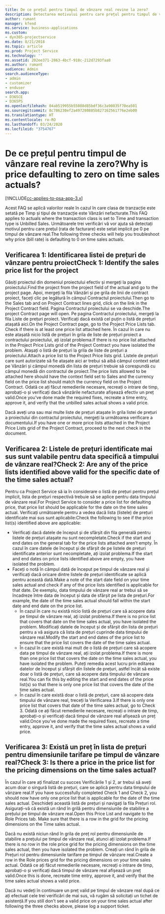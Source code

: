 ```yaml
---
title: De ce prețul pentru timpul de vânzare real revine la zero?
description: Detectarea motivului pentru care prețul pentru timpul de vânzare real revine la zero.
author: rumant
manager: kfend
ms.service: business-applications
ms.custom:
- dyn365-projectservice
ms.date: 8/21/2018
ms.topic: article
ms.prod: Project Service
ms.technology: ''
ms.assetid: 202ee371-2863-4bcf-918c-212d7293faa8
ms.author: rumant
audience: Admin
search.audienceType:
- admin
- customizer
- enduser
search.app:
- D365CE
- D365PS
ms.openlocfilehash: 04ab519955b55088d85bdf36c3a90835f70ea501
ms.sourcegitcommit: 8c786230ef2a497280885b827162561776e2eb00
ms.translationtype: HT
ms.contentlocale: ro-RO
ms.lasthandoff: 03/24/2020
ms.locfileid: "3754767"
---
```

# <a name="why-is-price-defaulting-to-zero-on-time-sales-actuals"></a><span data-ttu-id="3be4d-103">De ce prețul pentru timpul de vânzare real revine la zero?</span><span class="sxs-lookup"><span data-stu-id="3be4d-103">Why is price defaulting to zero on time sales actuals?</span></span>

[!INCLUDE[cc-applies-to-psa-app-3.x](../includes/cc-applies-to-psa-app-3x.md)]

<span data-ttu-id="3be4d-104">Acest FAQ se aplică valorilor reale în cazul în care clasa de tranzacție este setată pe Timp și tipul de tranzacție este Vânzări nefacturate.</span><span class="sxs-lookup"><span data-stu-id="3be4d-104">This FAQ applies to actuals where the transaction class is set to Time and transaction type is Unbilled Sales.</span></span> <span data-ttu-id="3be4d-105">Următoarele trei verificări vă vor ajuta să detectați motivul pentru care prețul (rata de facturare) este setat implicit pe 0 pe timpul de vânzare real.</span><span class="sxs-lookup"><span data-stu-id="3be4d-105">The following three checks will help you troubleshoot why price (bill rate) is defaulting to 0 on time sales actuals.</span></span>

## <a name="check-1-identify-the-sales-price-list-for-the-project"></a><span data-ttu-id="3be4d-106">Verificarea 1: Identificarea listei de prețuri de vânzare pentru proiect</span><span class="sxs-lookup"><span data-stu-id="3be4d-106">Check 1: Identify the sales price list for the project</span></span>

<span data-ttu-id="3be4d-107">Găsiți proiectul din domeniul proiectului efectiv și mergeți la pagina proiectului.</span><span class="sxs-lookup"><span data-stu-id="3be4d-107">Find the project from the project field of the actual and go to the project page.</span></span> <span data-ttu-id="3be4d-108">Apoi, mergeți la fila Vânzări și pe grila de linii de contract proiect, faceți clic pe legătură în câmpul Contractul proiectului.</span><span class="sxs-lookup"><span data-stu-id="3be4d-108">Then go to the Sales tab and on Project Contract lines grid, click on the link in the Project Contract field.</span></span> <span data-ttu-id="3be4d-109">Pagina Contractul proiectului se va deschide.</span><span class="sxs-lookup"><span data-stu-id="3be4d-109">The project Contract page will open.</span></span> <span data-ttu-id="3be4d-110">Pe pagina Contractul proiectului, mergeți la fila Liste de prețuri proiect. Verificați dacă există cel puțin o listă de prețuri atașată aici.</span><span class="sxs-lookup"><span data-stu-id="3be4d-110">On the Project Contract page, go to the Project Price Lists tab. Check if there is at least one price list attached here.</span></span> <span data-ttu-id="3be4d-111">În cazul în care nu este atașată nicio listă de prețuri în grila de liste de prețuri proiect a contractului proiectului, ați izolat problema.</span><span class="sxs-lookup"><span data-stu-id="3be4d-111">If there is no price list attached in the Project Price Lists grid of the Project Contract you have isolated the problem.</span></span> <span data-ttu-id="3be4d-112">Atașați o listă de prețuri la grila de liste de prețuri a proiectului.</span><span class="sxs-lookup"><span data-stu-id="3be4d-112">Attach a price list to the Project Price lists grid.</span></span> <span data-ttu-id="3be4d-113">Listele de prețuri care sunt autorizate să fie atașate aici ar trebui să aibă câmpul context setat pe Vânzări și câmpul monedă din lista de prețuri trebuie să corespundă cu câmpul monedă din contractul de proiect.</span><span class="sxs-lookup"><span data-stu-id="3be4d-113">The price lists allowed to be attached here should have the context field set to Sales and the currency field on the price list should match the currency field on the Project Contract.</span></span> <span data-ttu-id="3be4d-114">Odată ce ați făcut remedierile necesare, recreați o intrare de timp, aprobați-o și verificați dacă vânzările nefacturate afișează efectiv un preț valid.</span><span class="sxs-lookup"><span data-stu-id="3be4d-114">Once you’ve done made the required fixes, recreate a time entry, approve it, and verify that the unbilled sales actual shows a valid price.</span></span> 

<span data-ttu-id="3be4d-115">Dacă aveți una sau mai multe liste de prețuri atașate în grila listei de prețuri a proiectului din contractul proiectului, mergeți la următoarea verificare a documentului.</span><span class="sxs-lookup"><span data-stu-id="3be4d-115">If you have one or more price lists attached in the Project Price Lists grid of the Project Contract, proceed to the next check in the document.</span></span>

## <a name="check-2-are-any-of-the-price-lists-identified-above-valid-for-the-specific-date-of-the-time-sales-actual"></a><span data-ttu-id="3be4d-116">Verificarea 2: Listele de prețuri identificate mai sus sunt valabile pentru data specifică a timpului de vânzare real?</span><span class="sxs-lookup"><span data-stu-id="3be4d-116">Check 2: Are any of the price lists identified above valid for the specific date of the time sales actual?</span></span>

<span data-ttu-id="3be4d-117">Pentru ca Project Service să ia în considerare o listă de prețuri pentru prețul implicit, lista de prețuri respectivă trebuie să se aplice pentru data timpului de vânzare real.</span><span class="sxs-lookup"><span data-stu-id="3be4d-117">For Project Service to consider a price list for defaulting price, that price list should be applicable for the date on the time sales actual.</span></span> <span data-ttu-id="3be4d-118">Verificați următoarele pentru a vedea dacă lista (listele) de prețuri identificate mai sus sunt aplicabile:</span><span class="sxs-lookup"><span data-stu-id="3be4d-118">Check the following to see if the price list(s) identified above are applicable:</span></span>
- <span data-ttu-id="3be4d-119">Verificați dacă datele de început și de sfârșit din fila generală pentru listele de prețuri atașate nu sunt necompletate.</span><span class="sxs-lookup"><span data-stu-id="3be4d-119">Check if the start and end dates on the general tab for the price lists attached aren’t empty.</span></span> <span data-ttu-id="3be4d-120">În cazul în care datele de început și de sfârșit de pe listele de prețuri identificate anterior sunt necompletate, ați izolat problema.</span><span class="sxs-lookup"><span data-stu-id="3be4d-120">If the start and end dates on price lists identified above are empty, you have isolated the problem.</span></span> 
- <span data-ttu-id="3be4d-121">Faceți o notă în câmpul dată de început pe timpul de vânzare real și verificați dacă oricare dintre listele de prețuri identificate se aplică pentru această dată.</span><span class="sxs-lookup"><span data-stu-id="3be4d-121">Make a note of the start date field on your time sales actual and check if any of the price lists identified is applicable for that date.</span></span> <span data-ttu-id="3be4d-122">De exemplu, data timpului de vânzare real ar trebui să se încadreze între data de început și data de sfârșit pe lista de prețuri.</span><span class="sxs-lookup"><span data-stu-id="3be4d-122">For example, the date of the time sales actual should fall within the start date and end date on the price list.</span></span> 
    - <span data-ttu-id="3be4d-123">În cazul în care nu există nicio listă de prețuri care să acopere data pe timpul de vânzare real, ați izolat problema.</span><span class="sxs-lookup"><span data-stu-id="3be4d-123">If there is no price list that covers that date on the time sales actual, you have isolated the problem.</span></span> <span data-ttu-id="3be4d-124">Modificați datele de început și de sfârșit din lista de prețuri pentru a vă asigura că lista de prețuri cuprinde data timpului de vânzare real.</span><span class="sxs-lookup"><span data-stu-id="3be4d-124">Modify the start and end dates of the price list to ensure that the price list covers the date of the time sales actual.</span></span> 
    - <span data-ttu-id="3be4d-125">În cazul în care există mai mult de o listă de prețuri care să acopere data pe timpul de vânzare real, ați izolat problema.</span><span class="sxs-lookup"><span data-stu-id="3be4d-125">If there is more than one price list that covers the date on the time sales actual, you have isolated the problem.</span></span> <span data-ttu-id="3be4d-126">Puteți remedia acest lucru prin editarea datelor de început și sfârșit din listele de prețuri, astfel încât să existe doar o listă de prețuri, care să acopere data timpului de vânzare real.</span><span class="sxs-lookup"><span data-stu-id="3be4d-126">You can fix this by editing the start and end dates of the price list(s) so that there is only one price list that covers the date of the time sales actual.</span></span> 
    - <span data-ttu-id="3be4d-127">În cazul în care există doar o listă de prețuri, care să acopere data timpului de vânzare real, treceți la Verificarea 3.</span><span class="sxs-lookup"><span data-stu-id="3be4d-127">If there is only one price list that covers that date of the time sales actual, go to Check 3.</span></span>
<span data-ttu-id="3be4d-128">Odată ce ați făcut remedierile necesare, recreați o intrare de timp, aprobați-o și verificați dacă timpul de vânzare real afișează un preț valid.</span><span class="sxs-lookup"><span data-stu-id="3be4d-128">Once you’ve done made the required fixes, recreate a time entry, approve it, and verify that the time sales actual shows a valid price.</span></span>

## <a name="check-3-is-there-a-price-in-the-price-list-for-the-pricing-dimensions-on-the-time-sales-actual"></a><span data-ttu-id="3be4d-129">Verificarea 3: Există un preț în lista de prețuri pentru dimensiunile tarifare pe timpul de vânzare real?</span><span class="sxs-lookup"><span data-stu-id="3be4d-129">Check 3: Is there a price in the price list for the pricing dimensions on the time sales actual?</span></span>

<span data-ttu-id="3be4d-130">În cazul în care ați finalizat cu succes Verificările 1 și 2, ar trebui să aveți acum doar o singură listă de prețuri, care se aplică pentru data timpului de vânzare real.</span><span class="sxs-lookup"><span data-stu-id="3be4d-130">If you have successfully completed Check 1 and Check 2, you should now have only one price list that is applicable for the date of the time sales actual.</span></span> <span data-ttu-id="3be4d-131">Deschideți această listă de prețuri și navigați la fila Prețuri rol. Asigurați-vă că există un rând în grilă pentru dimensiunile de stabilire a prețului pe timpul de vânzare real.</span><span class="sxs-lookup"><span data-stu-id="3be4d-131">Open this Price List and navigate to the Role Prices tab. Make sure that there is a row in the grid for the pricing dimensions on the Time sales actual.</span></span>

<span data-ttu-id="3be4d-132">Dacă nu există niciun rând în grila de preț rol pentru dimensiunile de stabilire a prețului pe timpul de vânzare real, atunci ați izolat problema.</span><span class="sxs-lookup"><span data-stu-id="3be4d-132">If there is no row in the role price grid for the pricing dimensions on the time sales actual, then you have isolated the problem.</span></span> <span data-ttu-id="3be4d-133">Creați un rând în grila de Prețuri rol pentru dimensiunile tarifare pe timpul de vânzare real.</span><span class="sxs-lookup"><span data-stu-id="3be4d-133">Create a row in the Role prices grid for the pricing dimensions on your time sales actual.</span></span> <span data-ttu-id="3be4d-134">Odată ce ați făcut remedierile necesare, recreați o intrare de timp, aprobați-o și verificați dacă timpul de vânzare real afișează un preț valid.</span><span class="sxs-lookup"><span data-stu-id="3be4d-134">Once this is done, recreate time entry, approve it, and verify that the time sales actual shows a valid price.</span></span>

<span data-ttu-id="3be4d-135">Dacă nu vedeți în continuare un preț valid pe timpul de vânzare real după ce ați efectuat cele trei verificări de mai sus, vă rugăm să solicitați un tichet de asistență.</span><span class="sxs-lookup"><span data-stu-id="3be4d-135">If you still don't see a valid price on your time sales actual after following the three checks above, please log a support ticket.</span></span> 

